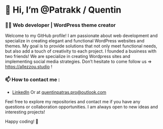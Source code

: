 # 👋 Hi, I’m @Patrakk / Quentin

### 👨‍💻 Web developer | WordPress theme creator

Welcome to my GitHub profile! I am passionate about web development and specialize in creating elegant and functional WordPress websites and themes. My goal is to provide solutions that not only meet functional needs, but also add a touch of creativity to each project.
I founded a business with two friends! We are specialize in creating Wordpress sites and implementing social media strategies. Don’t hesitate to come follow us => https://allezzou.studio !

### 📫 How to contact me :

- [LinkedIn](https://www.linkedin.com/in/quentin-patras-5245591b2/)
Or at quentinpatras.pro@outlook.com

Feel free to explore my repositories and contact me if you have any questions or collaboration opportunities. I am always open to new ideas and interesting projects!

Happy coding! 🚀

<!---
Patrakk/Patrakk is a ✨ special ✨ repository because its `README.md` (this file) appears on your GitHub profile.
You can click the Preview link to take a look at your changes.
--->
